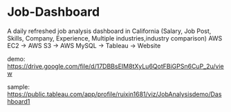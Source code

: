 # Job-Dashboard
A daily refreshed job analysis dashboard in California (Salary, Job Post, Skills, Company, Experience, Multiple industries,industry comparison)
AWS EC2 -> AWS S3 -> AWS MySQL -> Tableau -> Website

demo: https://drive.google.com/file/d/17DBBsEIM8tXyLu6QotFBiGPSn6CuP_2u/view

sample: https://public.tableau.com/app/profile/ruixin1681/viz/JobAnalysisdemo/Dashboard1
